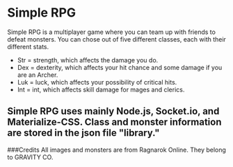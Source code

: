 # Simple RPG
Simple RPG is a multiplayer game where you can team up with friends to defeat monsters. You can chose out of five different classes, each with their different stats.
* Str = strength, which affects the damage you do.
* Dex = dexterity, which affects your hit chance and some damage if you are an Archer.
* Luk = luck, which affects your possibility of critical hits.
* Int = int, which affects skill damage for mages and clerics.

Simple RPG uses mainly Node.js, Socket.io, and Materialize-CSS.
Class and monster information are stored in the json file "library."
---
###Credits
All images and monsters are from Ragnarok Online. They belong to GRAVITY CO.